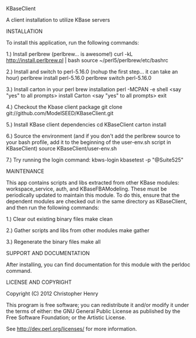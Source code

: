 KBaseClient

A client installation to utilize KBase servers

INSTALLATION

To install this application, run the following commands:

1.) Install perlbrew (perlbrew… is awesome!)
curl -kL http://install.perlbrew.pl | bash
source ~/perl5/perlbrew/etc/bashrc

2.) Install and switch to perl-5.16.0 (nohup the first step… it can take an hour)
perlbrew install perl-5.16.0
perlbrew switch perl-5.16.0

3.) Install carton in your perl brew installation
perl -MCPAN -e shell
<say "yes" to all prompts>
install Carton
<say "yes" to all prompts>
exit

4.) Checkout the Kbase client package
git clone git://github.com/ModelSEED/KBaseClient.git

5.) Install KBase client dependencies
cd KBaseClient
carton install

6.) Source the environment (and if you don't add the perlbrew source to your bash profile, add it to the beginning of the user-env.sh script in KBaseClient)
source KBaseClient/user-env.sh

7.) Try running the login command:
kbws-login kbasetest -p "@Suite525"

MAINTENANCE

This app contains scripts and libs extracted from other KBase modules: workspace_service, auth, and KBaseFBAModeling. These must be periodically updated to maintain this module. To do this, ensure that the dependent modules are checked out in the same directory as KBaseClient, and then run the following commands:

1.) Clear out existing binary files
make clean

2.) Gather scripts and libs from other modules
make gather

3.) Regenerate the binary files
make all

SUPPORT AND DOCUMENTATION

After installing, you can find documentation for this module with the
perldoc command.

LICENSE AND COPYRIGHT

Copyright (C) 2012 Christopher Henry

This program is free software; you can redistribute it and/or modify it
under the terms of either: the GNU General Public License as published
by the Free Software Foundation; or the Artistic License.

See http://dev.perl.org/licenses/ for more information.